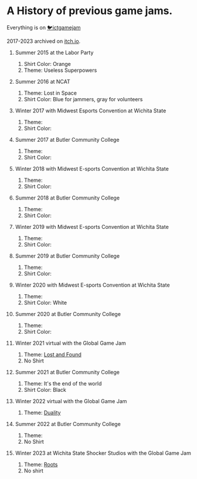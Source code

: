 # A History of previous game jams.

Everything is on [🐦ictgamejam](twitter.com/ictgamejam)

2017-2023 archived on [itch.io](https://ictgamejam.itch.io).

1. Summer 2015 at the Labor Party
    1. Shirt Color: Orange
    1. Theme: Useless Superpowers

1. Summer 2016 at NCAT
    1. Theme: Lost in Space
    1. Shirt Color: Blue for jammers, gray for volunteers

1. Winter 2017 with Midwest Esports Convention at Wichita State
    1. Theme:
    1. Shirt Color: 

1. Summer 2017 at Butler Community College
    1. Theme:
    1. Shirt Color: 

1. Winter 2018 with Midwest E-sports Convention at Wichita 
State
    1. Theme:
    1. Shirt Color: 

1. Summer 2018 at Butler Community College
    1. Theme:
    1. Shirt Color: 

1. Winter 2019 with Midwest E-sports Convention at Wichita 
State
    1. Theme:
    1. Shirt Color: 

1. Summer 2019 at Butler Community College
    1. Theme:
    1. Shirt Color: 

1. Winter 2020 with Midwest E-sports Convention at Wichita 
State
    1. Theme:
    1. Shirt Color: White

1. Summer 2020 at Butler Community College
    1. Theme:
    1. Shirt Color: 

1. Winter 2021 virtual with the Global Game Jam
    1. Theme: [Lost and Found](https://youtu.be/fL6HMs9frgw?t=674)
    1. No Shirt

1. Summer 2021 at Butler Community College
    1. Theme: It's the end of the world
    1. Shirt Color: Black

1. Winter 2022 virtual with the Global Game Jam
    1. Theme: [Duality](https://youtu.be/6on52GnVE0w)

1. Summer 2022 at Butler Community College
    1. Theme:
    1. No Shirt

1. Winter 2023 at Wichita State Shocker Studios with the Global Game Jam
    1. Theme: [Roots](https://youtu.be/G8vZDKQWH68)
    1. No shirt

